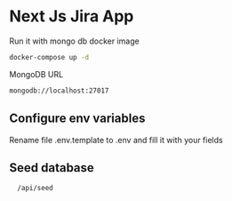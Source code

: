 # Next Js Jira App

Run it with mongo db docker image

```bash
docker-compose up -d
```

MongoDB URL

```bash
mongodb://localhost:27017
```

## Configure env variables

Rename file .env.template to .env and fill it with your fields

## Seed database

```bash
  /api/seed
```
